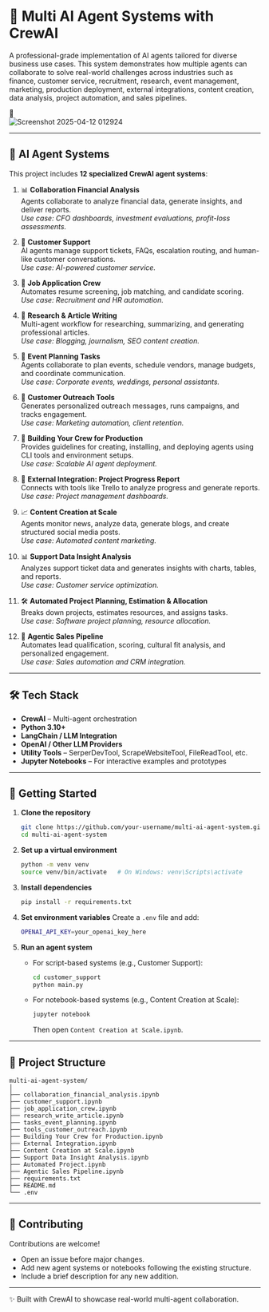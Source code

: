 # 🤖 Multi AI Agent Systems with CrewAI

A professional-grade implementation of AI agents tailored for diverse business use cases. This system demonstrates how multiple agents can collaborate to solve real-world challenges across industries such as finance, customer service, recruitment, research, event management, marketing, production deployment, external integrations, content creation, data analysis, project automation, and sales pipelines.

📸  
![Screenshot 2025-04-12 012924](https://github.com/user-attachments/assets/0430626c-ba09-4fa3-bb95-b042e822df59)

---

## 🧠 AI Agent Systems

This project includes **12 specialized CrewAI agent systems**:

1. 📊 **Collaboration Financial Analysis**  
   Agents collaborate to analyze financial data, generate insights, and deliver reports.  
   *Use case: CFO dashboards, investment evaluations, profit-loss assessments.*

2. 💬 **Customer Support**  
   AI agents manage support tickets, FAQs, escalation routing, and human-like customer conversations.  
   *Use case: AI-powered customer service.*

3. 📝 **Job Application Crew**  
   Automates resume screening, job matching, and candidate scoring.  
   *Use case: Recruitment and HR automation.*

4. 📰 **Research & Article Writing**  
   Multi-agent workflow for researching, summarizing, and generating professional articles.  
   *Use case: Blogging, journalism, SEO content creation.*

5. 📅 **Event Planning Tasks**  
   Agents collaborate to plan events, schedule vendors, manage budgets, and coordinate communication.  
   *Use case: Corporate events, weddings, personal assistants.*

6. 📣 **Customer Outreach Tools**  
   Generates personalized outreach messages, runs campaigns, and tracks engagement.  
   *Use case: Marketing automation, client retention.*

7. 🚀 **Building Your Crew for Production**  
   Provides guidelines for creating, installing, and deploying agents using CLI tools and environment setups.  
   *Use case: Scalable AI agent deployment.*

8. 🔗 **External Integration: Project Progress Report**  
   Connects with tools like Trello to analyze progress and generate reports.  
   *Use case: Project management dashboards.*

9. 📈 **Content Creation at Scale**  
   Agents monitor news, analyze data, generate blogs, and create structured social media posts.  
   *Use case: Automated content marketing.*

10. 📊 **Support Data Insight Analysis**  
    Analyzes support ticket data and generates insights with charts, tables, and reports.  
    *Use case: Customer service optimization.*

11. 🛠️ **Automated Project Planning, Estimation & Allocation**  
    Breaks down projects, estimates resources, and assigns tasks.  
    *Use case: Software project planning, resource allocation.*

12. 💼 **Agentic Sales Pipeline**  
    Automates lead qualification, scoring, cultural fit analysis, and personalized engagement.  
    *Use case: Sales automation and CRM integration.*

---

## 🛠️ Tech Stack

- **CrewAI** – Multi-agent orchestration  
- **Python 3.10+**  
- **LangChain / LLM Integration**  
- **OpenAI / Other LLM Providers**  
- **Utility Tools** – SerperDevTool, ScrapeWebsiteTool, FileReadTool, etc.  
- **Jupyter Notebooks** – For interactive examples and prototypes  

---

## 🚀 Getting Started

1. **Clone the repository**  
   ```bash
   git clone https://github.com/your-username/multi-ai-agent-system.git
   cd multi-ai-agent-system


2. **Set up a virtual environment**

   ```bash
   python -m venv venv
   source venv/bin/activate   # On Windows: venv\Scripts\activate
   ```

3. **Install dependencies**

   ```bash
   pip install -r requirements.txt
   ```

4. **Set environment variables**
   Create a `.env` file and add:

   ```bash
   OPENAI_API_KEY=your_openai_key_here
   ```

5. **Run an agent system**

   * For script-based systems (e.g., Customer Support):

     ```bash
     cd customer_support
     python main.py
     ```
   * For notebook-based systems (e.g., Content Creation at Scale):

     ```bash
     jupyter notebook
     ```

     Then open `Content Creation at Scale.ipynb`.

---

## 📂 Project Structure

```
multi-ai-agent-system/
│
├── collaboration_financial_analysis.ipynb
├── customer_support.ipynb
├── job_application_crew.ipynb
├── research_write_article.ipynb
├── tasks_event_planning.ipynb
├── tools_customer_outreach.ipynb
├── Building Your Crew for Production.ipynb
├── External Integration.ipynb
├── Content Creation at Scale.ipynb
├── Support Data Insight Analysis.ipynb
├── Automated Project.ipynb
├── Agentic Sales Pipeline.ipynb
├── requirements.txt
├── README.md
└── .env

```

---

## 🤝 Contributing

Contributions are welcome!

* Open an issue before major changes.
* Add new agent systems or notebooks following the existing structure.
* Include a brief description for any new addition.

---

✨ Built with CrewAI to showcase real-world multi-agent collaboration.


